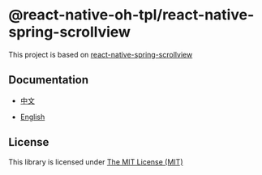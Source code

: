 # @react-native-oh-tpl/react-native-spring-scrollview

This project is based on [react-native-spring-scrollview](https://github.com/bolan9999/react-native-spring-scrollview)

## Documentation

- [中文](https://gitee.com/react-native-oh-library/usage-docs/blob/master/zh-cn/react-native-spring-scrollview.md)

- [English](https://gitee.com/react-native-oh-library/usage-docs/blob/master/en/react-native-spring-scrollview.md)

## License

This library is licensed under [The MIT License (MIT)](https://github.com/react-native-oh-library/react-native-spring-scrollview/blob/sig/LICENSE)
